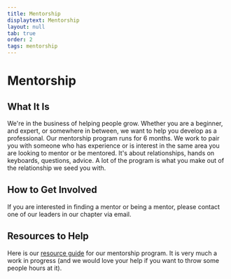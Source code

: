 ```yaml
---
title: Mentorship
displaytext: Mentorship
layout: null
tab: true
order: 2
tags: mentorship
---
```


# Mentorship

## What It Is

We're in the business of helping people grow. Whether you are a beginner, and expert, or somewhere in between, we want to help you develop as a professional. Our mentorship program runs for 6 months. We work to pair you with someone who has experience or is interest in the same area you are looking to mentor or be mentored. It's about relationships, hands on keyboards, questions, advice. A lot of the program is what you make out of the relationship we seed you with. 

## How to Get Involved

If you are interested in finding a mentor or being a mentor, please contact one of our leaders in our chapter via email.

## Resources to Help

Here is our [resource guide](https://owasp-pdx.gitbook.io/owasp-pdx-mentorship-resources/) for our mentorship program. It is very much a work in progress (and we would love your help if you want to throw some people hours at it).
